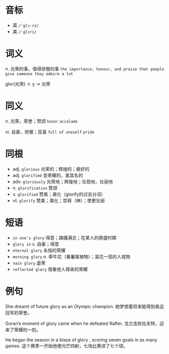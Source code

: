# 音标

- 英 `/'glɔːrɪ/`
- 美 `/'ɡlɔri/`

# 词义

n. 光荣的事，值得骄傲的事
`the importance, honour, and praise that people give someone they admire a lot`



glor(光荣) ＋ y → 光荣

# 同义

n. 光荣，荣誉；赞颂
`honor` `accolade`

vi. 自豪，骄傲；狂喜
`full of oneself` `pride`

# 同根

- adj. `glorious` 光荣的；辉煌的；极好的
- adj. `glorified` 变荣耀的，美其名的
- adv. `gloriously` 光荣地；辉煌地；壮观地，壮丽地
- n. `glorification` 赞颂
- v. `glorified` 赞美；美化（glorify的过去分词）
- vt. `glorify` 赞美；美化；崇拜（神）；使更壮丽

# 短语

- `in one's glory` 得意；踌躇满志；在某人的鼎盛时期
- `glory in` v. 自豪；得意
- `eternal glory` 永恒的荣耀
- `morning glory` n. 牵牛花（番薯属植物）；昙花一现的人或物
- `vain glory` 虚荣
- `reflected glory` 借重他人得来的荣耀

# 例句

She dreamt of future glory as an Olympic champion.
她梦想着将来能得到奥运冠军的荣誉。

Goran’s moment of glory came when he defeated Rafter.
戈兰击败拉夫特，迎来了荣耀的一刻。

He began the season in a blaze of glory , scoring seven goals in as many games.
这个赛季一开始他便光芒四射，七场比赛进了七个球。


